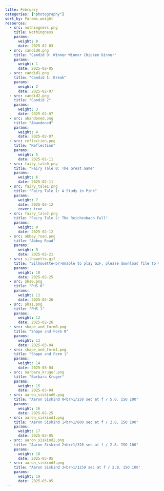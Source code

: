 ```yaml
---
title: February
categories: ["photography"]
sort_by: Params.weight
resources:
  - src: nothingness.png
    title: Nothingness
    params:
      weight: 0
      date: 2025-02-03
  - src: candid0.png
    title: "Candid 0: Winner Winner Chicken Dinner"
    params:
      weight: 1
      date: 2025-02-05
  - src: candid1.png
    title: "Candid 1: Break"
    params:
      weight: 2
      date: 2025-02-07
  - src: candid2.png
    title: "Candid 2"
    params:
      weight: 3
      date: 2025-02-07
  - src: abandoned.png
    title: "Abandoned"
    params:
      weight: 4
      date: 2025-02-07
  - src: reflection.png
    title: "Reflection"
    params:
      weight: 5
      date: 2025-02-11
  - src: fairy_tale0.png
    title: "Fairy Tale 0: The Great Game"
    params:
      weight: 6
      date: 2025-02-11
  - src: fairy_tale1.png
    title: "Fairy Tale 1: A Study in Pink"
    params:
      weight: 7
      date: 2025-02-12
      cover: true
  - src: fairy_tale2.png
    title: "Fairy Tale 2: The Reichenbach Fall"
    params:
      weight: 8
      date: 2025-02-12
  - src: abbey_road.png
    title: "Abbey Road"
    params:
      weight: 9
      date: 2025-02-21
  - src: silhouette.gif
    title: "Silhouette<br>Unable to play GIF, please download file to view"
    params:
      weight: 10
      date: 2025-02-25
  - src: phs0.png
    title: "PHS 0"
    params:
      weight: 11
      date: 2025-02-26
  - src: phs1.png
    title: "PHS 1"
    params:
      weight: 12
      date: 2025-02-26
  - src: shape_and_form0.png
    title: "Shape and Form 0"
    params:
      weight: 13
      date: 2025-03-04
  - src: shape_and_form1.png
    title: "Shape and Form 1"
    params:
      weight: 14
      date: 2025-03-04
  - src: barbara_kruger.png
    title: "Barbara Kruger"
    params:
      weight: 15
      date: 2025-03-04
  - src: aaron_siskind0.png
    title: "Aaron Siskind 0<br>1/250 sec at f / 5.0. ISO 200"
    params:
      weight: 16
      date: 2025-02-25
  - src: aaron_siskind1.png
    title: "Aaron Siskind 1<br>1/800 sec at f / 2.8, ISO 100"
    params:
      weight: 17
      date: 2025-03-05
  - src: aaron_siskind2.png
    title: "Aaron Siskind 2<br>1/320 sec at f / 2.8. ISO 100"
    params:
      weight: 18
      date: 2025-03-05
  - src: aaron_siskind3.png
    title: "Aaron Siskind 3<br>1/1250 sec at f / 2.8, ISO 100"
    params:
      weight: 19
      date: 2025-03-05
---
```

